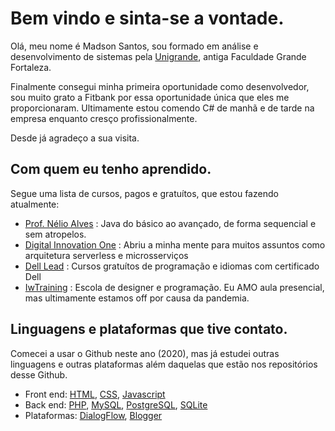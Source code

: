 # Bem vindo e sinta-se a vontade. 

Olá, meu nome é Madson Santos, sou formado em análise e desenvolvimento de sistemas pela [Unigrande](http://unigrande.edu.br/ "Unigrande"), antiga Faculdade Grande Fortaleza.

Finalmente consegui minha primeira oportunidade como desenvolvedor, sou muito grato a Fitbank por essa oportunidade única que eles me proporcionaram. Ultimamente estou comendo C# de manhã e de tarde na empresa enquanto cresço profissionalmente.

Desde já agradeço a sua visita.

## Com quem eu tenho aprendido.
Segue uma lista de cursos, pagos e gratuítos, que estou fazendo atualmente:

- [Prof. Nélio Alves](https://www.udemy.com/user/nelio-alves/ "Prof. Nélio Alves") :
Java do básico ao avançado, de forma sequencial e sem atropelos.
- [Digital Innovation One](https://digitalinnovation.one/bootcamps/backend-developer-carrefour "Digital Innovation One") :
Abriu a minha mente para muitos assuntos como arquitetura serverless e microsserviços
- [Dell Lead](http://leadfortaleza.com.br/dal/nossos-cursos/ "Dell Lead") :
Cursos gratuítos de programação e idiomas com certificado Dell
- [IwTraining](https://www.iwtraining.com.br/ "IwTraining") :
Escola de designer e programação. Eu AMO aula presencial, mas ultimamente estamos off por causa da pandemia.

## Linguagens e plataformas que tive contato.
Comecei a usar o Github neste ano (2020), mas já estudei outras linguagens e outras plataformas além daquelas que estão nos repositórios desse Github.

- Front end: [HTML](https://www.w3schools.com/html/ "HTML"), [CSS](https://www.w3schools.com/css/ "CSS"), [Javascript](https://www.w3schools.com/js/default.asp "Javascript")
- Back end: [PHP](https://www.w3schools.com/php/DEFAULT.asp "PHP"), [MySQL](https://www.mysql.com/ "MySQL"), [PostgreSQL](https://www.postgresql.org/ "PostgreSQL"), [SQLite](https://www.sqlite.org/index.html "SQLite")
- Plataformas: [DialogFlow](https://dialogflow.cloud.google.com/ "DialogFlow"), [Blogger](www.blogger.com "Blogger")

<!--
**MadsonSantosCe/MadsonSantosCe** is a ✨ _special_ ✨ repository because its `README.md` (this file) appears on your GitHub profile.

Here are some ideas to get you started:

- 🔭 I’m currently working on ...
- 🌱 I’m currently learning ...
- 👯 I’m looking to collaborate on ...
- 🤔 I’m looking for help with ...
- 💬 Ask me about ...
- 📫 How to reach me: ...
- 😄 Pronouns: ...
- ⚡ Fun fact: ...
-->
